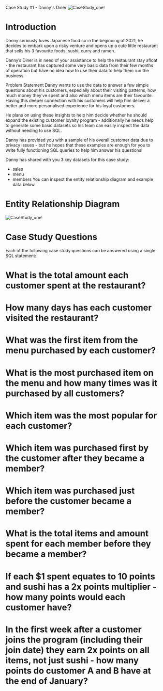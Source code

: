 
Case Study #1 - Danny's Diner
![CaseStudy_one!](https://user-images.githubusercontent.com/111879997/189985525-09a44fa4-fa8b-4734-a082-866d5307af2a.png)



# Introduction
Danny seriously loves Japanese food so in the beginning of 2021, he decides to embark upon a risky venture and opens up a cute little restaurant that sells his 3 favourite foods: sushi, curry and ramen.

Danny’s Diner is in need of your assistance to help the restaurant stay afloat - the restaurant has captured some very basic data from their few months of operation but have no idea how to use their data to help them run the business.

Problem Statement
Danny wants to use the data to answer a few simple questions about his customers, especially about their visiting patterns, how much money they’ve spent and also which menu items are their favourite. Having this deeper connection with his customers will help him deliver a better and more personalised experience for his loyal customers.

He plans on using these insights to help him decide whether he should expand the existing customer loyalty program - additionally he needs help to generate some basic datasets so his team can easily inspect the data without needing to use SQL.

Danny has provided you with a sample of his overall customer data due to privacy issues - but he hopes that these examples are enough for you to write fully functioning SQL queries to help him answer his questions!

Danny has shared with you 3 key datasets for this case study:

* sales
* menu
* members
You can inspect the entity relationship diagram and example data below.

# Entity Relationship Diagram
![CaseStudy_one!](https://user-images.githubusercontent.com/111879997/189985891-14fa2685-57bd-4c20-bb50-fdb2896b3a4c.png)

# Case Study Questions
Each of the following case study questions can be answered using a single SQL statement:

# What is the total amount each customer spent at the restaurant?
# How many days has each customer visited the restaurant?
# What was the first item from the menu purchased by each customer?
# What is the most purchased item on the menu and how many times was it purchased by all customers?
# Which item was the most popular for each customer?
# Which item was purchased first by the customer after they became a member?
# Which item was purchased just before the customer became a member?
# What is the total items and amount spent for each member before they became a member?
# If each $1 spent equates to 10 points and sushi has a 2x points multiplier - how many points would each customer have?
# In the first week after a customer joins the program (including their join date) they earn 2x points on all items, not just sushi - how many points do customer A and B have at the end of January?

